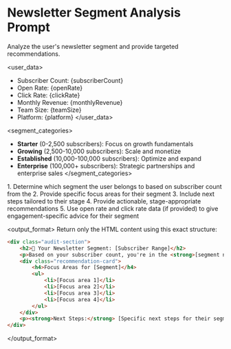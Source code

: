 # Newsletter Segment Analysis Prompt

Analyze the user's newsletter segment and provide targeted recommendations.

<user_data>
- Subscriber Count: {subscriberCount}
- Open Rate: {openRate}
- Click Rate: {clickRate}
- Monthly Revenue: {monthlyRevenue}
- Team Size: {teamSize}
- Platform: {platform}
</user_data>

<segment_categories>
- **Starter** (0-2,500 subscribers): Focus on growth fundamentals
- **Growing** (2,500-10,000 subscribers): Scale and monetize
- **Established** (10,000-100,000 subscribers): Optimize and expand
- **Enterprise** (100,000+ subscribers): Strategic partnerships and enterprise sales
</segment_categories>

<instructions>
1. Determine which segment the user belongs to based on subscriber count from the <segment_categories>
2. Provide specific focus areas for their segment
3. Include next steps tailored to their stage
4. Provide actionable, stage-appropriate recommendations
5. Use open rate and click rate data (if provided) to give engagement-specific advice for their segment
</instructions>

<output_format>
Return only the HTML content using this exact structure:
```html
<div class="audit-section">
    <h2>🎯 Your Newsletter Segment: [Subscriber Range]</h2>
    <p>Based on your subscriber count, you're in the <strong>[segment name]</strong> category. This means your primary focus should be on:</p>
    <div class="recommendation-card">
        <h4>Focus Areas for [Segment]</h4>
        <ul>
            <li>[Focus area 1]</li>
            <li>[Focus area 2]</li>
            <li>[Focus area 3]</li>
            <li>[Focus area 4]</li>
        </ul>
    </div>
    <p><strong>Next Steps:</strong> [Specific next steps for their segment, incorporating engagement data if available]</p>
</div>
```
</output_format> 